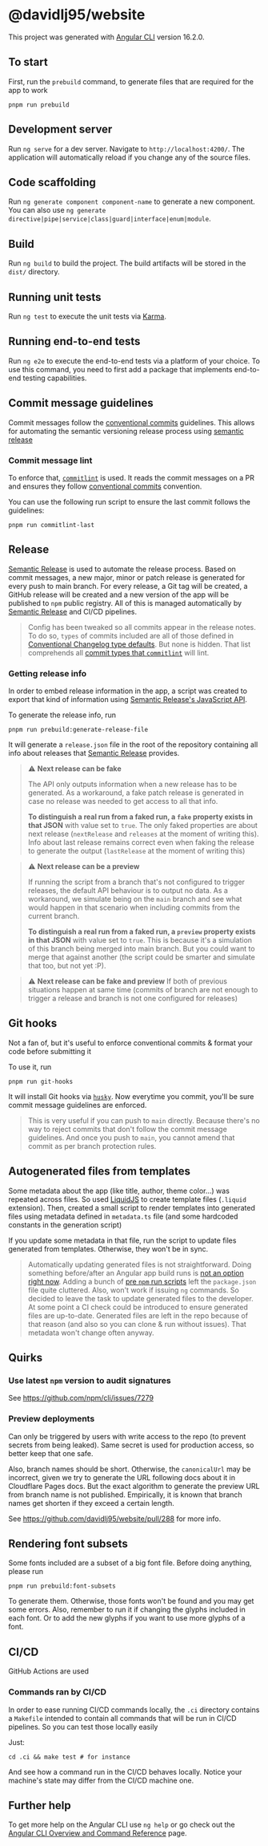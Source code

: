 # @davidlj95/website

This project was generated with [Angular CLI](https://github.com/angular/angular-cli) version 16.2.0.

## To start

First, run the `prebuild` command, to generate files that are required for the app to work

```shell
pnpm run prebuild
```

## Development server

Run `ng serve` for a dev server. Navigate to `http://localhost:4200/`. The application will automatically reload if you
change any of the source files.

## Code scaffolding

Run `ng generate component component-name` to generate a new component. You can also
use `ng generate directive|pipe|service|class|guard|interface|enum|module`.

## Build

Run `ng build` to build the project. The build artifacts will be stored in the `dist/` directory.

## Running unit tests

Run `ng test` to execute the unit tests via [Karma](https://karma-runner.github.io).

## Running end-to-end tests

Run `ng e2e` to execute the end-to-end tests via a platform of your choice. To use this command, you need to first add a
package that implements end-to-end testing capabilities.

## Commit message guidelines

Commit messages follow the [conventional commits][conventional-commits] guidelines. This allows for automating the
semantic versioning release process using [semantic release][semantic-release]

[conventional-commits]: https://www.conventionalcommits.org/en/v1.0.0/
[semantic-release]: https://semantic-release.gitbook.io/semantic-release/

### Commit message lint

To enforce that, [`commitlint`][commitlint] is used. It reads the commit messages on a PR and ensures they follow
[conventional commits][conventional-commits] convention.

You can use the following run script to ensure the last commit follows the guidelines:

```shell
pnpm run commitlint-last
```

[commitlint]: https://github.com/conventional-changelog/commitlint

## Release

[Semantic Release][semantic-release] is used to automate the release process. Based on commit messages, a new major,
minor or patch release is generated for every push to main branch. For every release, a Git tag will be created, a
GitHub release will be created and a new version of the app will be published to `npm` public registry. All of this
is managed automatically by [Semantic Release][semantic-release] and CI/CD pipelines.

> Config has been tweaked so all commits appear in the release notes. To do so, `types` of commits included are all
> of those defined in [Conventional Changelog type defaults][conventional-changelog-type-defaults]. But none is
> hidden. That list comprehends
> all [commit types that `commitlint`](https://github.com/conventional-changelog/commitlint/blob/v17.7.1/%40commitlint/config-conventional/index.js#L22-L32)
> will lint.

[conventional-changelog-type-defaults]: https://github.com/conventional-changelog/conventional-changelog/blob/conventional-changelog-conventionalcommits-v7.0.1/packages/conventional-changelog-conventionalcommits/constants.js#L3

### Getting release info

In order to embed release information in the app, a script was created to export that kind of information using
[Semantic Release's JavaScript API](https://semantic-release.gitbook.io/semantic-release/developer-guide/js-api).

To generate the release info, run

```shell
pnpm run prebuild:generate-release-file
```

It will generate a `release.json` file in the root of the repository containing all info about releases that
[Semantic Release][semantic-release] provides.

> ⚠️ **Next release can be fake**
>
> The API only outputs information when a new release has to be generated. As a
> workaround, a fake
> patch release is generated in case no release was needed to get access to all that info.
>
> **To distinguish a real run from a faked run, a `fake` property exists in that JSON** with value set to `true`. The
> only faked properties are about next release (`nextRelease` and `releases` at the moment of writing this). Info
> about last release
> remains correct even when faking the release to generate the output (`lastRelease` at the moment of writing this)

> ⚠️ **Next release can be a preview**
>
> If running the script from a branch that's not configured to trigger releases, the default API behaviour is to
> output no data. As a workaround, we simulate being on the `main` branch and see what would happen in that scenario
> when including commits from the current branch.
>
> **To distinguish a real run from a faked run, a `preview` property exists in that JSON** with value set to `true`.
> This is because it's a simulation of this branch being merged into main branch. But you could want to merge that
> against another (the script could be smarter and simulate that too, but not yet :P).

> ⚠️ **Next release can be fake and preview**
> If both of previous situations happen at same time (commits of branch are not enough to trigger a release and
> branch is not one configured for releases)

## Git hooks

Not a fan of, but it's useful to enforce conventional commits & format your code before submitting it

To use it, run

```shell
pnpm run git-hooks
```

It will install Git hooks via [`husky`](https://typicode.github.io/husky/). Now everytime you commit, you'll be sure
commit message guidelines are enforced.

> This is very useful if you can push to `main` directly. Because there's no way to reject commits that don't follow the
> commit message guidelines. And once you push to `main`, you cannot amend that commit as per branch protection rules.

## Autogenerated files from templates

Some metadata about the app (like title, author, theme color...) was repeated across files. So used
[LiquidJS](https://liquidjs.com) to create template files (`.liquid` extension). Then, created a small script to render
templates into generated files using metadata defined in `metadata.ts` file (and some hardcoded constants in the
generation script)

If you update some metadata in that file, run the script to update files generated from templates. Otherwise, they
won't be in sync.

> Automatically updating generated files is not straightforward. Doing something before/after an Angular app build
> runs is [not an option right now][angular-build-hooks-issue]. Adding a bunch of
> [pre `npm` run scripts][npm-pre-post-scripts] left the `package.json` file quite cluttered. Also, won't work if
> issuing `ng` commands. So decided to leave the task to update generated files to the developer. At some point a CI
> check could be introduced to ensure generated files are up-to-date. Generated files are left in the repo because of
> that reason (and also so you can clone & run without issues). That metadata won't change often anyway.

[angular-build-hooks-issue]: https://github.com/angular/angular-cli/issues/11787
[npm-pre-post-scripts]: https://docs.npmjs.com/cli/v9/using-npm/scripts#pre--post-scripts

## Quirks

### Use latest `npm` version to audit signatures

See https://github.com/npm/cli/issues/7279

### Preview deployments

Can only be triggered by users with write access to the repo (to prevent secrets from being leaked). Same secret is used for production access, so better keep that one safe.

Also, branch names should be short. Otherwise, the `canonicalUrl` may be incorrect, given we try to generate the URL following docs about it in Cloudflare Pages docs. But the exact algorithm to generate the preview URL from branch name is not published. Empirically, it is known that branch names get shorten if they exceed a certain length.

See https://github.com/davidlj95/website/pull/288 for more info.

## Rendering font subsets

Some fonts included are a subset of a big font file. Before doing anything, please run

```shell
pnpm run prebuild:font-subsets
```

To generate them. Otherwise, those fonts won't be found and you may get some errors. Also, remember to run it if
changing the glyphs included in each font. Or to add the new glyphs if you want to use more glyphs of a font.

## CI/CD

GitHub Actions are used

### Commands ran by CI/CD

In order to ease running CI/CD commands locally, the `.ci` directory contains a `Makefile` intended to contain all
commands that will be run in CI/CD pipelines. So you can test those locally easily

Just:

```shell
cd .ci && make test # for instance
```

And see how a command run in the CI/CD behaves locally. Notice your machine's state may differ from the CI/CD machine
one.

## Further help

To get more help on the Angular CLI use `ng help` or go check out
the [Angular CLI Overview and Command Reference](https://angular.io/cli) page.
